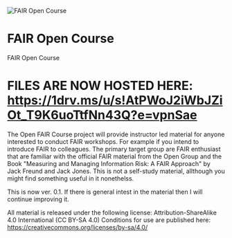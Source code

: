 ![FAIR Open Course ](https://github.com/OSUso/OpenFAIRCourse/blob/master/FAIRGithub.png)
# FAIR Open Course
FAIR Open Course

# FILES ARE NOW HOSTED HERE: https://1drv.ms/u/s!AtPWoJ2iWbJZiOt_T9K6uoTtfNn43Q?e=vpnSae


The Open FAIR Course project will provide instructor led material for anyone interested to conduct FAIR workshops. For example if you intend to introduce FAIR to colleagues.
The primary target group are FAIR enthusiast that are familiar with the official FAIR material from the Open Group and the Book "Measuring and Managing Information Risk: A FAIR Approach" by Jack Freund and Jack Jones. This is not a self-study material, allthough you might find something useful in it nonethelss.

This is now ver. 0.1. If there is general intest in the material then I will continue improving it.

All material is released under the following license: Attribution-ShareAlike 4.0 International (CC BY-SA 4.0)
Conditions for use are published here: https://creativecommons.org/licenses/by-sa/4.0/



